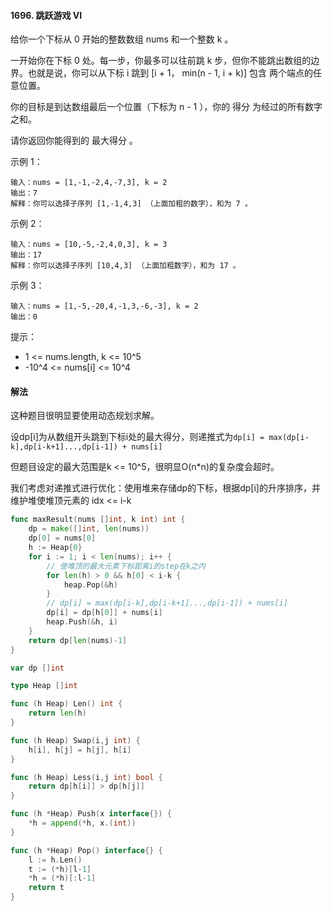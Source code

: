 #### 1696. 跳跃游戏 VI
给你一个下标从 0 开始的整数数组 nums 和一个整数 k 。

一开始你在下标 0 处。每一步，你最多可以往前跳 k 步，但你不能跳出数组的边界。也就是说，你可以从下标 i 跳到 [i + 1， min(n - 1, i + k)] 包含 两个端点的任意位置。

你的目标是到达数组最后一个位置（下标为 n - 1 ），你的 得分 为经过的所有数字之和。

请你返回你能得到的 最大得分 。


示例 1：
```
输入：nums = [1,-1,-2,4,-7,3], k = 2
输出：7
解释：你可以选择子序列 [1,-1,4,3] （上面加粗的数字），和为 7 。
```
示例 2：
```
输入：nums = [10,-5,-2,4,0,3], k = 3
输出：17
解释：你可以选择子序列 [10,4,3] （上面加粗数字），和为 17 。
```
示例 3：
```
输入：nums = [1,-5,-20,4,-1,3,-6,-3], k = 2
输出：0
```

提示：

- 1 <= nums.length, k <= 10^5
- -10^4 <= nums[i] <= 10^4

#### 解法
这种题目很明显要使用动态规划求解。

设dp[i]为从数组开头跳到下标i处的最大得分，则递推式为``dp[i] = max(dp[i-k],dp[i-k+1]...,dp[i-1]) + nums[i]``

但题目设定的最大范围是k <= 10^5，很明显O(n*n)的复杂度会超时。

我们考虑对递推式进行优化：使用堆来存储dp的下标，根据dp[i]的升序排序，并维护堆使堆顶元素的 idx <= i-k
```go
func maxResult(nums []int, k int) int {
    dp = make([]int, len(nums))
    dp[0] = nums[0]
    h := Heap{0}
    for i := 1; i < len(nums); i++ {
        // 使堆顶的最大元素下标距离i的step在k之内
        for len(h) > 0 && h[0] < i-k {
            heap.Pop(&h)
        }
        // dp[i] = max(dp[i-k],dp[i-k+1]...,dp[i-1]) + nums[i]
        dp[i] = dp[h[0]] + nums[i]
        heap.Push(&h, i)
    }
    return dp[len(nums)-1]
}

var dp []int 

type Heap []int

func (h Heap) Len() int {
    return len(h)
}

func (h Heap) Swap(i,j int) {
    h[i], h[j] = h[j], h[i]
}

func (h Heap) Less(i,j int) bool {
    return dp[h[i]] > dp[h[j]]
} 

func (h *Heap) Push(x interface{}) {
    *h = append(*h, x.(int))
}

func (h *Heap) Pop() interface{} {
    l := h.Len()
    t := (*h)[l-1]
    *h = (*h)[:l-1]
    return t
}
```